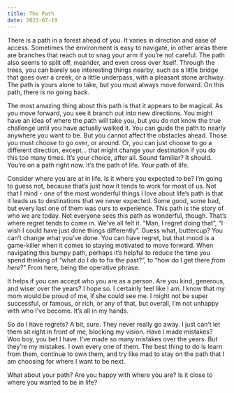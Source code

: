 ```yaml
---
title: The Path
date: 2023-07-19
---
```


There is a path in a forest ahead of you. It varies in direction and ease of access. Sometimes the environment is easy to navigate, in other areas there are branches that reach out to snag your arm if you’re not careful. The path also seems to split off, meander, and even cross over itself. Through the trees, you can barely see interesting things nearby, such as a little bridge that goes over a creek, or a little underpass, with a pleasant stone archway. The path is yours alone to take, but you must always move forward. On this path, there is no going back.

The most amazing thing about this path is that it appears to be magical. As you move forward, you see it branch out into new directions. You might have an idea of where the path will take you, but you do not know the true challenge until you have actually walked it. You can guide the path to nearly anywhere you want to be. But you cannot affect the obstacles ahead. Those you must choose to go over, or around. Or, you can just choose to go a different direction, except… that might change your destination if you do this too many times. It’s your choice, after all. Sound familiar? It should. You’re on a path right now. It’s the path of life. Your path of life.

Consider where you are at in life. Is it where you expected to be? I’m going to guess not, because that’s just how it tends to work for most of us. Not that I mind - one of the most wonderful things I love about life’s path is that it leads us to destinations that we never expected. Some good, some bad, but every last one of them was ours to experience. This path is the story of who we are today. Not everyone sees this path as wonderful, though. That’s where regret tends to come in. We’ve all felt it. “Man, I regret doing that”, “I wish I could have just done things differently”. Guess what, buttercup? You can’t change what you’ve done. You can have regret, but that mood is a game-killer when it comes to staying motivated to move forward. When navigating this bumpy path, perhaps it’s helpful to reduce the time you spend thinking of “what do I do to fix the past?”, to “how do I get there _from here_?” From here, being the operative phrase.

It helps if you can accept who you are as a person. Are you kind, generous, and wiser over the years? I hope so. I certainly feel like I am. I know that my mom would be proud of me, if she could see me. I might not be super successful, or famous, or rich, or any of that, but overall, I’m not unhappy with who I’ve become. It’s all in my hands.

So do I have regrets? A bit, sure. They never really go away. I just can’t let them sit right in front of me, blocking my vision. Have I made mistakes? Woo boy, you bet I have. I’ve made so many mistakes over the years. But they’re my mistakes. I own every one of them. The best thing to do is learn from them, continue to own them, and try like mad to stay on the path that I am choosing for where I want to be next.

What about your path? Are you happy with where you are? Is it close to where you wanted to be in life?
